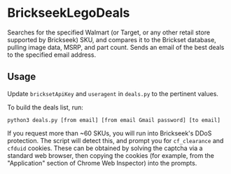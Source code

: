 # BrickseekLegoDeals

Searches for the specified Walmart (or Target, or any other retail store supported by Brickseek) SKU, and compares it to the Brickset database, pulling image data, MSRP, and part count. Sends an email of the best deals to the specified email address.

## Usage

Update `bricksetApiKey` and `useragent` in `deals.py` to the pertinent values.

To build the deals list, run:

`python3 deals.py [from email] [from email Gmail password] [to email]`

If you request more than ~60 SKUs, you will run into Brickseek's DDoS protection. The script will detect this, and prompt you for `cf_clearance` and `cfduid` cookies. These can be obtained by solving the captcha via a standard web browser, then copying the cookies (for example, from the "Application" section of Chrome Web Inspector) into the prompts.